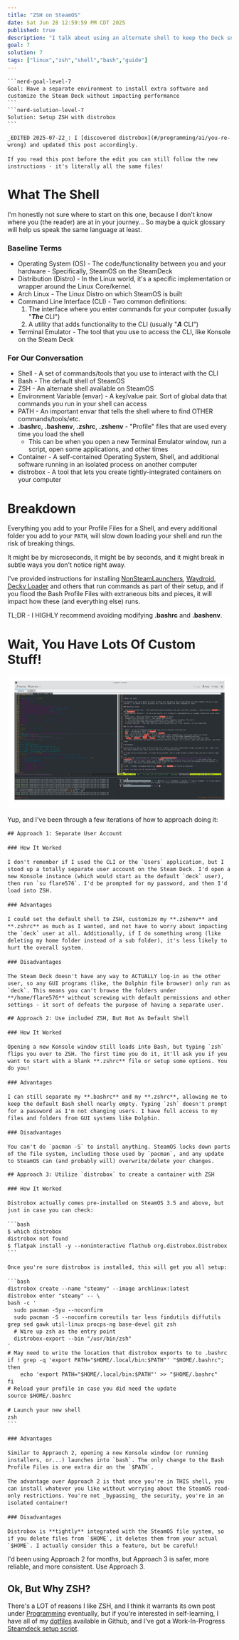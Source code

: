 ```yaml
---
title: "ZSH on SteamOS"
date: Sat Jun 28 12:59:59 PM CDT 2025
published: true
description: "I talk about using an alternate shell to keep the Deck snappy"
goal: 7
solution: 7
tags: ["linux","zsh","shell","bash","guide"]
---
```

````flare
```nerd-goal-level-7
Goal: Have a separate environment to install extra software and customize the Steam Deck without impacting performance
```
```nerd-solution-level-7
Solution: Setup ZSH with distrobox
```
````
```flare
_EDITED 2025-07-22_: I [discovered distrobox](#/programming/ai/you-re-wrong) and updated this post accordingly.

If you read this post before the edit you can still follow the new instructions - it's literally all the same files!
```

# What The Shell

I'm honestly not sure where to start on this one, because I don't know where you (the reader) are at in your journey... So maybe a quick glossary will help us speak the same language at least.

### Baseline Terms

- Operating System (OS) - The code/functionality between you and your hardware - Specifically, SteamOS on the SteamDeck
- Distribution (Distro) - In the Linux world, it's a specific implementation or wrapper around the Linux Core/kernel.
- Arch Linux - The Linux Distro on which SteamOS is built
- Command Line Interface (CLI) - Two common definitions:
  1. The interface where you enter commands for your computer (usually "**_The_** CLI")
  2. A utility that adds functionality to the CLI (usually "**_A_** CLI")
- Terminal Emulator - The tool that you use to access the CLI, like Konsole on the Steam Deck

### For Our Conversation

- Shell - A set of commands/tools that you use to interact with the CLI
- Bash - The default shell of SteamOS
- ZSH - An alternate shell available on SteamOS
- Environment Variable (envar) - A key/value pair. Sort of global data that commands you run in your shell can access
- PATH - An important envar that tells the shell where to find OTHER commands/tools/etc.
- **.bashrc**, **.bashenv**, **.zshrc**, **.zshenv** - "Profile" files that are used every time you load the shell
    * This can be when you open a new Terminal Emulator window, run a script, open some applications, and other times
- Container - A self-contained Operating System, Shell, and additional software running in an isolated process on another computer
- distrobox - A tool that lets you create tightly-integrated containers on your computer

# Breakdown

Everything you add to your Profile Files for a Shell, and every additional folder you add to your `PATH`, will slow down loading your shell and run the risk of breaking things.

It might be by microseconds, it might be by seconds, and it might break in subtle ways you don't notice right away.

I've provided instructions for installing [NonSteamLaunchers](#steamdeck/guides/nonsteamlaunchers), [Waydroid](#steamdeck/guides/waydroid), [Decky Loader](#steamdeck/decky/introduction) and others that run commands as part of their setup, and if you flood the Bash Profile Files with extraneous bits and pieces, it will impact how these (and everything else) runs.

TL;DR - I HIGHLY recommend avoiding modifying **.bashrc** and **.bashenv**.

# Wait, You Have Lots Of Custom Stuff!

![Konsole Screenshot](./images/thumbnail/zsh_1.png)

Yup, and I've been through a few iterations of how to approach doing it:

```flare
## Approach 1: Separate User Account

### How It Worked

I don't remember if I used the CLI or the `Users` application, but I stood up a totally separate user account on the Steam Deck. I'd open a new Konsole instance (which would start as the default `deck` user), then run `su flare576`. I'd be prompted for my password, and then I'd load into ZSH.

### Advantages

I could set the default shell to ZSH, customize my **.zshenv** and **.zshrc** as much as I wanted, and not have to worry about impacting the `deck` user at all. Additionally, if I do something wrong (like deleting my home folder instead of a sub folder), it's less likely to hurt the overall system.

### Disadvantages

The Steam Deck doesn't have any way to ACTUALLY log-in as the other user, so any GUI programs (like, the Dolphin file browser) only run as `deck`. This means you can't browse the folders under **/home/flare576** without screwing with default permissions and other settings - it sort of defeats the purpose of having a separate user.
```

```flare
## Approach 2: Use included ZSH, But Not As Default Shell

### How It Worked

Opening a new Konsole window still loads into Bash, but typing `zsh` flips you over to ZSH. The first time you do it, it'll ask you if you want to start with a blank **.zshrc** file or setup some options. You do you!

### Advantages

I can still separate my **.bashrc** and my **.zshrc**, allowing me to keep the default Bash shell nearly empty. Typing `zsh` doesn't prompt for a password as I'm not changing users. I have full access to my files and folders from GUI systems like Dolphin.

### Disadvantages

You can't do `pacman -S` to install anything. SteamOS locks down parts of the file system, including those used by `pacman`, and any update to SteamOS can (and probably will) overwrite/delete your changes.
```

````flare
## Approach 3: Utilize `distrobox` to create a container with ZSH

### How It Worked

Distrobox actually comes pre-installed on SteamOS 3.5 and above, but just in case you can check:

```bash
$ which distrobox
distrobox not found
$ flatpak install -y --noninteractive flathub org.distrobox.Distrobox
```

Once you're sure distrobox is installed, this will get you all setup:

```bash
distrobox create --name "steamy" --image archlinux:latest
distrobox enter "steamy" -- \
bash -c '
  sudo pacman -Syu --noconfirm
  sudo pacman -S --noconfirm coreutils tar less findutils diffutils grep sed gawk util-linux procps-ng base-devel git zsh
  # Wire up zsh as the entry point
  distrobox-export --bin "/usr/bin/zsh"
'
# May need to write the location that distrobox exports to to .bashrc
if ! grep -q 'export PATH="$HOME/.local/bin:$PATH"' "$HOME/.bashrc"; then
    echo 'export PATH="$HOME/.local/bin:$PATH"' >> "$HOME/.bashrc"
fi
# Reload your profile in case you did need the update
source $HOME/.bashrc

# Launch your new shell
zsh
```

### Advantages

Similar to Appraoch 2, opening a new Konsole window (or running installers, or...) launches into `bash`. The only change to the Bash Profile Files is one extra dir on the `$PATH`.

The advantage over Approach 2 is that once you're in THIS shell, you can install whatever you like without worrying about the SteamOS read-only restrictions. You're not _bypassing_ the security, you're in an isolated container!

### Disadvantages

Distrobox is **tightly** integrated with the SteamOS file system, so if you delete files from `$HOME`, it deletes them from your actual `$HOME`. I actually consider this a feature, but be careful!
````

I'd been using Approach 2 for months, but Approach 3 is safer, more reliable, and more consistent. Use Approach 3.

## Ok, But Why ZSH?

There's a LOT of reasons I like ZSH, and I think it warrants its own post under [Programming](#programming) eventually, but if you're interested in self-learning, I have all of my [dotfiles](https://github.com/flare576/dotfiles) available in Github, and I've got a Work-In-Progress [Steamdeck setup script](https://github.com/Flare576/dotfiles/blob/main/setup/NIX/steamdeck.sh).
